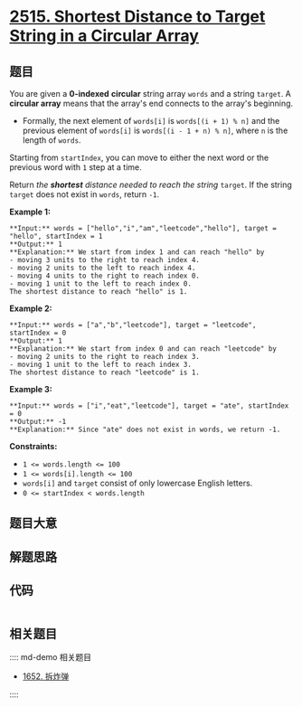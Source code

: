 # [2515. Shortest Distance to Target String in a Circular Array](https://leetcode.com/problems/shortest-distance-to-target-string-in-a-circular-array)

## 题目

You are given a **0-indexed** **circular** string array `words` and a string
`target`. A **circular array** means that the array's end connects to the
array's beginning.

  * Formally, the next element of `words[i]` is `words[(i + 1) % n]` and the previous element of `words[i]` is `words[(i - 1 + n) % n]`, where `n` is the length of `words`.

Starting from `startIndex`, you can move to either the next word or the
previous word with `1` step at a time.

Return _the **shortest** distance needed to reach the string_ `target`. If the
string `target` does not exist in `words`, return `-1`.



**Example 1:**

    
    
    **Input:** words = ["hello","i","am","leetcode","hello"], target = "hello", startIndex = 1
    **Output:** 1
    **Explanation:** We start from index 1 and can reach "hello" by
    - moving 3 units to the right to reach index 4.
    - moving 2 units to the left to reach index 4.
    - moving 4 units to the right to reach index 0.
    - moving 1 unit to the left to reach index 0.
    The shortest distance to reach "hello" is 1.
    

**Example 2:**

    
    
    **Input:** words = ["a","b","leetcode"], target = "leetcode", startIndex = 0
    **Output:** 1
    **Explanation:** We start from index 0 and can reach "leetcode" by
    - moving 2 units to the right to reach index 3.
    - moving 1 unit to the left to reach index 3.
    The shortest distance to reach "leetcode" is 1.

**Example 3:**

    
    
    **Input:** words = ["i","eat","leetcode"], target = "ate", startIndex = 0
    **Output:** -1
    **Explanation:** Since "ate" does not exist in words, we return -1.
    



**Constraints:**

  * `1 <= words.length <= 100`
  * `1 <= words[i].length <= 100`
  * `words[i]` and `target` consist of only lowercase English letters.
  * `0 <= startIndex < words.length`


## 题目大意

## 解题思路

## 代码

```javascript

```

## 相关题目

:::: md-demo 相关题目
- [1652. 拆炸弹](https://leetcode.com/problems/defuse-the-bomb)

::::
